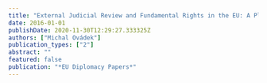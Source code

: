 ```yaml
---
title: "External Judicial Review and Fundamental Rights in the EU: A Place in the Sun for the Court of Justice"
date: 2016-01-01
publishDate: 2020-11-30T12:29:27.333325Z
authors: ["Michal Ovádek"]
publication_types: ["2"]
abstract: ""
featured: false
publication: "*EU Diplomacy Papers*"
---
```


